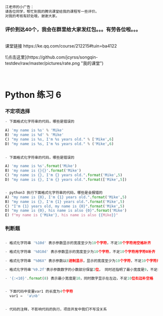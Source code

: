 ```python
江老师的小广告：
请各位同学，帮忙到我的腾讯课堂给我的课程写一些评价。  
对我的考核有好处哦，谢谢大家。
```

### 评价到达40个，我会在群里给大家发红包。。。有劳各位啦。。。
<br>
课堂链接 https://ke.qq.com/course/212215#tuin=ba4122
<br><br>
![点击这里](https://github.com/jcyrss/songqin-testdev/raw/master/pictures/rate.png "我的课堂")
<br><br><br>


# Python 练习 6

### 不定项选择

```python
- 下面格式化字符串的代码，哪些是错误的 

A) 'my name is %s' % 'Mike'   
B) 'my name is %d' % 'Mike'     
C) "my name is %s, I'm %s years old." % ['Mike',6]  
D) "my name is %s, I'm %s years old." % ('Mike',6)  
    
    
- 下面格式化字符串的代码，哪些是错误的 

A) 'my name is %s'.format('Mike')
B) 'my name is {}{}'.format('Mike')   
C) "my name is {}, I'm {} years old.".format('Mike',5)     
D) "my name is {}, I'm {} years old.".format(['Mike',5])  


- python3 执行下面格式化字符串的代码，哪些是会报错的
A) "my name is {0}, I'm {1} years old.".format('Mike',5)  
B) "my name is {}, I'm {1} years old.".format('Mike',5)   
C) "I'm {1} years old, my name is {0}".format('Mike',5)   
D) "my name is {0}, his name is also {0}".format('Mike')   
E) f"my name is {'Mike'}, his name is also {{Mike}}"  
```



### 判断题
```python

- 格式化字符串 '%10d' 表示参数显示的宽度至少为10个字符，不足10个字符用空格补齐 

- 格式化字符串 '%010d' 表示参数显示的宽度至少为10个字符，不足10个字符用字符0补齐
    
- 格式化字符串 "%06X" 表示参数以8进制显示，显示的宽度至少为10个字符，不足10个字符用字符0补齐

- 格式化字符串'%9.2f'表示参数数字的小数部分保留2位， 同时还指明了最小宽度是9，不足补空格

- '{:<10}'.format(8) 表示最小宽度是10，同时数字显示在左边，不足10位右边补空格


- 下面代码中变量var1 的长度为4个字符 
  var1 =  'a\nb' 
  
  
- 代码的注释，不影响代码的执行，项目开发中我们不写没关系 

  
  
```



<br><br><br><br><br><br><br><br><br><br><br><br><br><br><br><br><br><br><br><br><br><br><br><br><br><br><br><br>
<br><br><br><br><br><br><br><br><br><br><br><br><br><br><br><br><br><br><br><br><br><br><br><br><br><br><br><br>
<br><br><br><br><br><br><br><br><br><br><br><br><br><br><br><br><br><br><br><br><br><br><br><br><br><br><br><br>
<br><br><br><br><br><br><br><br><br><br><br><br><br><br><br><br><br><br><br><br><br><br><br><br><br><br><br><br>
<br><br><br><br><br><br><br><br><br><br><br><br><br><br><br><br><br><br><br><br><br><br><br><br><br><br><br><br>
<br><br><br><br><br><br><br><br><br><br><br><br><br><br><br><br><br><br><br><br><br><br><br><br><br><br><br><br>

### 不定项选择

```python
- 下面格式化字符串的代码，哪些是错误的  (bc)

A) 'my name is %s' % 'Mike'   
B) 'my name is %d' % 'Mike'     
C) "my name is %s, I'm %s years old." % ['Mike',6]  
D) "my name is %s, I'm %s years old." % ('Mike',6)  
    
    
- 下面格式化字符串的代码，哪些是错误的  (abd)

A) 'my name is %s'.format('Mike')
B) 'my name is {}{}'.format('Mike')   
C) "my name is {}, I'm {} years old.".format('Mike',5)     
D) "my name is {}, I'm {} years old.".format(['Mike',5])  


- python 3 执行下面格式化字符串的代码，哪些是会报错的   (b)
A) "my name is {0}, I'm {1} years old.".format('Mike',5)  
B) "my name is {}, I'm {1} years old.".format('Mike',5)   
C) "I'm {1} years old, my name is {0}".format('Mike',5)   
D) "my name is {0}, his name is also {0}".format('Mike')   
E) f"my name is {'Mike'}, his name is also {{Mike}}" 
```



### 判断题
```python

- 格式化字符串 '%10d' 表示参数显示的宽度至少为10个字符，不足10个字符用空格补齐 (对) 

- 格式化字符串 '%010d' 表示参数显示的宽度至少为10个字符，不足10个字符用字符0补齐 (对) 
    
- 格式化字符串 "%06X" 表示参数以8进制显示，显示的宽度至少为10个字符，不足10个字符用字符0补齐 (错 16进制)

- 格式化字符串'%9.2f'表示参数数字的小数部分保留2位， 同时还指明了最小宽度是9，不足补空格。    (对) 

- '{:<10}'.format(8) 表示最小宽度是10，同时数字显示在左边，不足10位右边补空格 (对) 


- 下面代码中变量var1 的长度为4个字符  (错)
  var1 =  'a\nb' 
  
  
- 代码的注释，不影响代码的执行，项目开发中我们不写没关系  (错)

  
  
```
